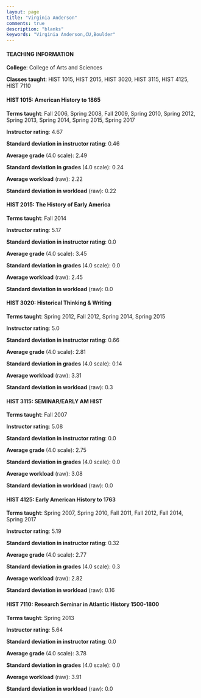 ```yaml
---
layout: page
title: "Virginia Anderson" 
comments: true
description: "blanks"
keywords: "Virginia Anderson,CU,Boulder"
---
```

<head>
<script src="https://ajax.googleapis.com/ajax/libs/jquery/2.1.3/jquery.min.js"></script>
<script src="https://dl.dropboxusercontent.com/s/pc42nxpaw1ea4o9/highcharts.js?dl=0"></script>
<!-- <script src="../assets/js/highcharts.js"></script> -->
<style type="text/css">@font-face {
	font-family: "Bebas Neue";
	src: url(https://www.filehosting.org/file/details/544349/BebasNeue Regular.otf) format("opentype");
	}
	h1.Bebas { 
		font-family: "Bebas Neue", Verdana, Tahoma;
	}
</style>
</head>
	   
#### TEACHING INFORMATION

**College**: College of Arts and Sciences

**Classes taught**: HIST 1015, HIST 2015, HIST 3020, HIST 3115, HIST 4125, HIST 7110

#### HIST 1015: American History to 1865

**Terms taught**: Fall 2006, Spring 2008, Fall 2009, Spring 2010, Spring 2012, Spring 2013, Spring 2014, Spring 2015, Spring 2017

**Instructor rating**: 4.67

**Standard deviation in instructor rating**: 0.46

**Average grade** (4.0 scale): 2.49

**Standard deviation in grades** (4.0 scale): 0.24

**Average workload** (raw): 2.22

**Standard deviation in workload** (raw): 0.22

#### HIST 2015: The History of Early America

**Terms taught**: Fall 2014

**Instructor rating**: 5.17

**Standard deviation in instructor rating**: 0.0

**Average grade** (4.0 scale): 3.45

**Standard deviation in grades** (4.0 scale): 0.0

**Average workload** (raw): 2.45

**Standard deviation in workload** (raw): 0.0

#### HIST 3020: Historical Thinking & Writing

**Terms taught**: Spring 2012, Fall 2012, Spring 2014, Spring 2015

**Instructor rating**: 5.0

**Standard deviation in instructor rating**: 0.66

**Average grade** (4.0 scale): 2.81

**Standard deviation in grades** (4.0 scale): 0.14

**Average workload** (raw): 3.31

**Standard deviation in workload** (raw): 0.3

#### HIST 3115: SEMINAR/EARLY AM HIST

**Terms taught**: Fall 2007

**Instructor rating**: 5.08

**Standard deviation in instructor rating**: 0.0

**Average grade** (4.0 scale): 2.75

**Standard deviation in grades** (4.0 scale): 0.0

**Average workload** (raw): 3.08

**Standard deviation in workload** (raw): 0.0

#### HIST 4125: Early American History to 1763

**Terms taught**: Spring 2007, Spring 2010, Fall 2011, Fall 2012, Fall 2014, Spring 2017

**Instructor rating**: 5.19

**Standard deviation in instructor rating**: 0.32

**Average grade** (4.0 scale): 2.77

**Standard deviation in grades** (4.0 scale): 0.3

**Average workload** (raw): 2.82

**Standard deviation in workload** (raw): 0.16

#### HIST 7110: Research Seminar in Atlantic History 1500-1800

**Terms taught**: Spring 2013

**Instructor rating**: 5.64

**Standard deviation in instructor rating**: 0.0

**Average grade** (4.0 scale): 3.78

**Standard deviation in grades** (4.0 scale): 0.0

**Average workload** (raw): 3.91

**Standard deviation in workload** (raw): 0.0

